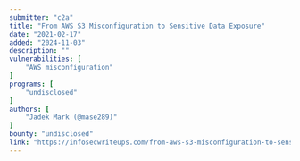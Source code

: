 ```yaml
---
submitter: "c2a"
title: "From AWS S3 Misconfiguration to Sensitive Data Exposure"
date: "2021-02-17"
added: "2024-11-03"
description: ""
vulnerabilities: [
    "AWS misconfiguration"
]
programs: [
    "undisclosed"
]
authors: [
    "Jadek Mark (@mase289)"
]
bounty: "undisclosed"
link: "https://infosecwriteups.com/from-aws-s3-misconfiguration-to-sensitive-data-exposure-784f37a30bf9"
---
```




